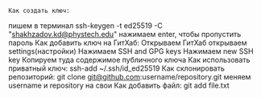     Как создать ключ:
пишем в терминал ssh-keygen -t ed25519 -C "shakhzadov.kd@phystech.edu"
нажимаем enter, чтобы пропустить пароль
    Как добавить ключ на ГитХаб:
Открываем ГитХаб
открываем settings(настройки)
Нажимаем SSH and GPG keys
Нажимаем new SSH key
Копируем туда содержимое публичного ключа
    Как использовать приватный ключ:
ssh-add ~/.ssh/id_ed25519
    Как склонировать репозиторий:
git clone git@github.com:username/repository.git
меняем username и repository на свои
    Как добавить файл:
git add file.txt